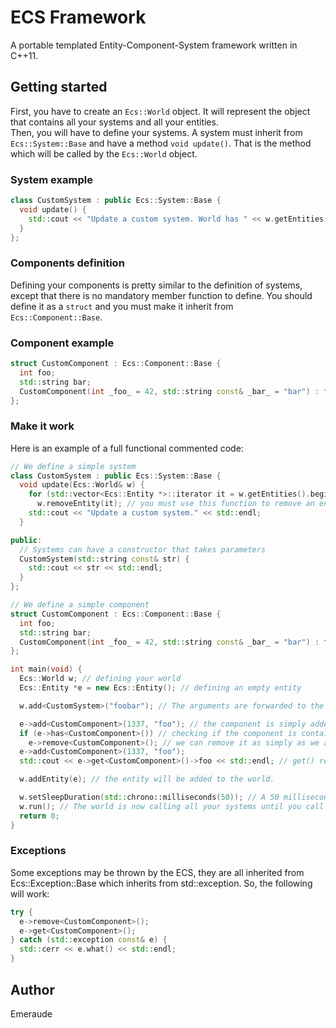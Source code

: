 # ECS Framework

A portable templated Entity-Component-System framework written in C++11.

## Getting started

First, you have to create an `Ecs::World` object. It will represent the object that contains all your systems and all your entities.  
Then, you will have to define your systems. A system must inherit from `Ecs::System::Base` and have a method `void update()`. That is the method which will be called by the `Ecs::World` object.

### System example
```cpp
class CustomSystem : public Ecs::System::Base {
  void update() {
    std::cout << "Update a custom system. World has " << w.getEntities().size() << " entities." << std::endl;
  }
};
```

### Components definition

Defining your components is pretty similar to the definition of systems, except that there is no mandatory member function to define. You should define it as a `struct` and you must make it inherit from `Ecs::Component::Base`.

### Component example
```cpp
struct CustomComponent : Ecs::Component::Base {
  int foo;
  std::string bar;
  CustomComponent(int _foo_ = 42, std::string const& _bar_ = "bar") : foo(_foo_), bar(_bar_) {}
};
```

### Make it work

Here is an example of a full functional commented code:
```cpp
// We define a simple system
class CustomSystem : public Ecs::System::Base {
  void update(Ecs::World& w) {
    for (std::vector<Ecs::Entity *>::iterator it = w.getEntities().begin(); it != w.getEntities().end(); ++it)
      w.removeEntity(it); // you must use this function to remove an entity. Otherwise it should be dirty.
    std::cout << "Update a custom system." << std::endl;
  }

public:
  // Systems can have a constructor that takes parameters
  CustomSystem(std::string const& str) {
    std::cout << str << std::endl;
  }
};

// We define a simple component
struct CustomComponent : Ecs::Component::Base {
  int foo;
  std::string bar;
  CustomComponent(int _foo_ = 42, std::string const& _bar_ = "bar") : foo(_foo_), bar(_bar_) {}
};

int main(void) {
  Ecs::World w; // defining your world
  Ecs::Entity *e = new Ecs::Entity(); // defining an empty entity

  w.add<CustomSystem>("foobar"); // The arguments are forwarded to the constructor of the system

  e->add<CustomComponent>(1337, "foo"); // the component is simply added to the entity
  if (e->has<CustomComponent>()) // checking if the component is contained in the entity
    e->remove<CustomComponent>(); // we can remove it as simply as we are adding it
  e->add<CustomComponent>(1337, "foo");
  std::cout << e->get<CustomComponent>()->foo << std::endl; // get() returns a pointer to the wanted component.

  w.addEntity(e); // the entity will be added to the world.

  w.setSleepDuration(std::chrono::milliseconds(50)); // A 50 milliseconds sleep will occur between each system update. Default value is 10ms
  w.run(); // The world is now calling all your systems until you call the w.stop() method somewhere.
  return 0;
}
```

### Exceptions

Some exceptions may be thrown by the ECS, they are all inherited from Ecs::Exception::Base which inherits from std::exception. So, the following will work:
```cpp
try {
  e->remove<CustomComponent>();
  e->get<CustomComponent>();
} catch (std::exception const& e) {
  std::cerr << e.what() << std::endl;
}
```

## Author

Emeraude
